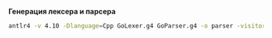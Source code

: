 **Генерация лексера и парсера**

```bash
antlr4 -v 4.10 -Dlanguage=Cpp GoLexer.g4 GoParser.g4 -o parser -visitor -no-listener
```
